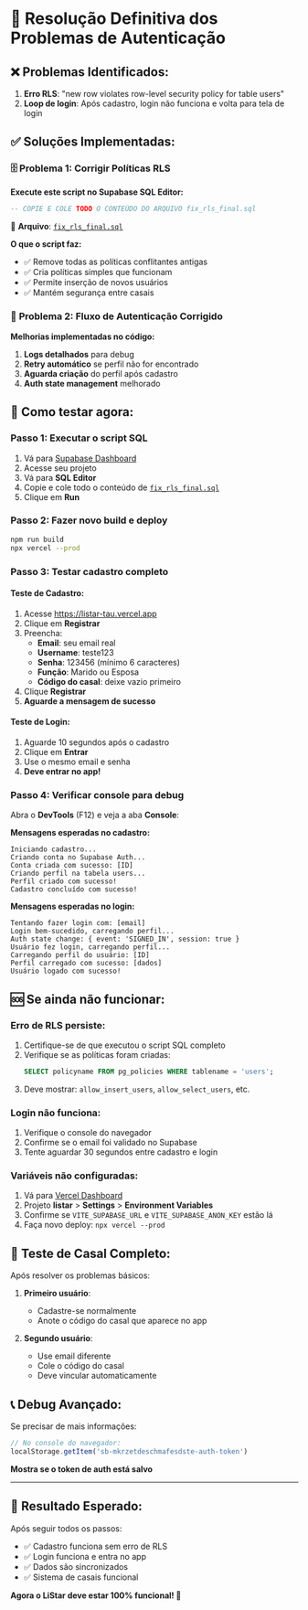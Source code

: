 # 🔧 Resolução Definitiva dos Problemas de Autenticação

## ❌ Problemas Identificados:
1. **Erro RLS**: "new row violates row-level security policy for table users"
2. **Loop de login**: Após cadastro, login não funciona e volta para tela de login

## ✅ Soluções Implementadas:

### 🗄️ **Problema 1: Corrigir Políticas RLS**

**Execute este script no Supabase SQL Editor:**

```sql
-- COPIE E COLE TODO O CONTEÚDO DO ARQUIVO fix_rls_final.sql
```

📁 **Arquivo**: [`fix_rls_final.sql`](./fix_rls_final.sql)

**O que o script faz:**
- ✅ Remove todas as políticas conflitantes antigas
- ✅ Cria políticas simples que funcionam
- ✅ Permite inserção de novos usuários
- ✅ Mantém segurança entre casais

### 🔐 **Problema 2: Fluxo de Autenticação Corrigido**

**Melhorias implementadas no código:**

1. **Logs detalhados** para debug
2. **Retry automático** se perfil não for encontrado
3. **Aguarda criação** do perfil após cadastro
4. **Auth state management** melhorado

## 🚀 **Como testar agora:**

### **Passo 1: Executar o script SQL**
1. Vá para [Supabase Dashboard](https://supabase.com/dashboard)
2. Acesse seu projeto
3. Vá para **SQL Editor**
4. Copie e cole todo o conteúdo de [`fix_rls_final.sql`](./fix_rls_final.sql)
5. Clique em **Run**

### **Passo 2: Fazer novo build e deploy**
```bash
npm run build
npx vercel --prod
```

### **Passo 3: Testar cadastro completo**

#### **Teste de Cadastro:**
1. Acesse https://listar-tau.vercel.app
2. Clique em **Registrar**
3. Preencha:
   - **Email**: seu email real
   - **Username**: teste123
   - **Senha**: 123456 (mínimo 6 caracteres)
   - **Função**: Marido ou Esposa
   - **Código do casal**: deixe vazio primeiro
4. Clique **Registrar**
5. **Aguarde a mensagem de sucesso**

#### **Teste de Login:**
1. Aguarde 10 segundos após o cadastro
2. Clique em **Entrar**
3. Use o mesmo email e senha
4. **Deve entrar no app!**

### **Passo 4: Verificar console para debug**
Abra o **DevTools** (F12) e veja a aba **Console**:

**Mensagens esperadas no cadastro:**
```
Iniciando cadastro...
Criando conta no Supabase Auth...
Conta criada com sucesso: [ID]
Criando perfil na tabela users...
Perfil criado com sucesso!
Cadastro concluído com sucesso!
```

**Mensagens esperadas no login:**
```
Tentando fazer login com: [email]
Login bem-sucedido, carregando perfil...
Auth state change: { event: 'SIGNED_IN', session: true }
Usuário fez login, carregando perfil...
Carregando perfil do usuário: [ID]
Perfil carregado com sucesso: [dados]
Usuário logado com sucesso!
```

## 🆘 **Se ainda não funcionar:**

### **Erro de RLS persiste:**
1. Certifique-se de que executou o script SQL completo
2. Verifique se as políticas foram criadas:
   ```sql
   SELECT policyname FROM pg_policies WHERE tablename = 'users';
   ```
3. Deve mostrar: `allow_insert_users`, `allow_select_users`, etc.

### **Login não funciona:**
1. Verifique o console do navegador
2. Confirme se o email foi validado no Supabase
3. Tente aguardar 30 segundos entre cadastro e login

### **Variáveis não configuradas:**
1. Vá para [Vercel Dashboard](https://vercel.com/dashboard)
2. Projeto **listar** > **Settings** > **Environment Variables**
3. Confirme se `VITE_SUPABASE_URL` e `VITE_SUPABASE_ANON_KEY` estão lá
4. Faça novo deploy: `npx vercel --prod`

## 🎯 **Teste de Casal Completo:**

Após resolver os problemas básicos:

1. **Primeiro usuário**:
   - Cadastre-se normalmente
   - Anote o código do casal que aparece no app

2. **Segundo usuário**:
   - Use email diferente
   - Cole o código do casal
   - Deve vincular automaticamente

## 📞 **Debug Avançado:**

Se precisar de mais informações:

```javascript
// No console do navegador:
localStorage.getItem('sb-mkrzetdeschmafesdste-auth-token')
```

**Mostra se o token de auth está salvo**

---

## 🎉 **Resultado Esperado:**

Após seguir todos os passos:
- ✅ Cadastro funciona sem erro de RLS
- ✅ Login funciona e entra no app
- ✅ Dados são sincronizados
- ✅ Sistema de casais funcional

**Agora o LiStar deve estar 100% funcional! 🚀**
